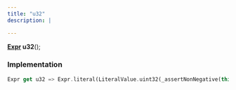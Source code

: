 ```yaml
---
title: "u32"
description: |

---
```

<span class="dart-code"><strong>[Expr] u32</strong>();</span>


### Implementation
```dart
Expr get u32 => Expr.literal(LiteralValue.uint32(_assertNonNegative(this)));
```

[Expr]: /reference/classes/expr